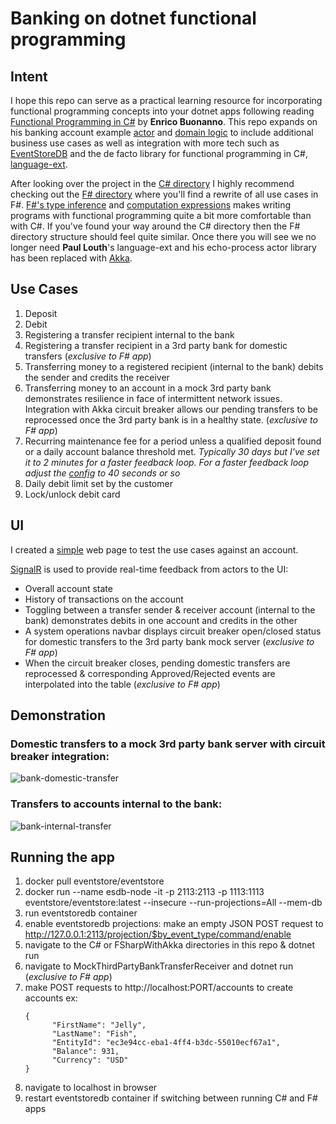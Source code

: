 # Banking on dotnet functional programming

## Intent
I hope this repo can serve as a practical learning resource for incorporating functional programming concepts into your dotnet
apps following reading [Functional Programming in C#](https://www.manning.com/books/functional-programming-in-c-sharp-second-edition)
by **Enrico Buonanno**.  This repo expands on his banking account example [actor](https://github.com/la-yumba/functional-csharp-code-2/blob/master/Examples/Chapter19/Boc/AccountProcess.cs)
and [domain logic](https://github.com/la-yumba/functional-csharp-code-2/blob/master/Examples/Chapter13/Domain/Account.cs) to include
additional business use cases as well as integration with more tech such as [EventStoreDB](https://www.eventstore.com/eventstoredb) and the
de facto library for functional programming in C#, [language-ext](https://github.com/louthy/language-ext).

After looking over the project in the [C# directory](https://github.com/danne931/functional-programming-in-csharp-banking-sample/tree/main/CSharpWithLanguageExt)
I highly recommend checking out the [F# directory](https://github.com/danne931/functional-programming-in-csharp-banking-sample/tree/main/FSharpWithAkka)
where you'll find a rewrite of all use cases in F#.  [F#'s type inference](https://learn.microsoft.com/en-us/dotnet/fsharp/language-reference/type-inference) and [computation expressions](https://learn.microsoft.com/en-us/dotnet/fsharp/language-reference/computation-expressions) makes writing programs with functional programming quite a bit more comfortable than with C#.
If you've found your way around the C# directory then the F# directory structure should feel quite
similar.  Once there you will see we no longer need **Paul Louth**'s language-ext and his echo-process actor library has been replaced
with [Akka](https://github.com/akkadotnet/akka.net).

## Use Cases
1. Deposit
2. Debit
3. Registering a transfer recipient internal to the bank
4. Registering a transfer recipient in a 3rd party bank for domestic transfers (*exclusive to F# app*)
5. Transferring money to a registered recipient (internal to the bank) debits the sender and credits the receiver
6. Transferring money to an account in a mock 3rd party bank demonstrates resilience in face of intermittent network issues.  Integration with Akka circuit breaker allows our pending transfers to be reprocessed once the 3rd party bank is in a healthy state.  (*exclusive to F# app*)
7. Recurring maintenance fee for a period unless a qualified deposit found or a daily account balance threshold met.  *Typically 30 days but I've set it to 2 minutes for a faster feedback loop.  For a faster feedback loop adjust the [config](https://github.com/danne931/functional-programming-in-csharp-banking-sample/blob/main/FSharpWithAkka/Account/AccountActor.fs#L30) to 40 seconds or so*
8. Daily debit limit set by the customer
9. Lock/unlock debit card

## UI
I created a [simple](https://github.com/danne931/functional-programming-in-csharp-banking-sample/blob/main/FSharpWithAkka/wwwroot/js/account.js)
web page to test the use cases against an account.

[SignalR](https://dotnet.microsoft.com/en-us/apps/aspnet/signalr) is used to provide real-time feedback from actors to the UI:
- Overall account state
- History of transactions on the account
- Toggling between a transfer sender & receiver account (internal to the bank) demonstrates debits in one account and credits in the other
- A system operations navbar displays circuit breaker open/closed status for domestic transfers to the 3rd party bank mock server (*exclusive to F# app*)
- When the circuit breaker closes, pending domestic transfers are reprocessed & corresponding Approved/Rejected events are interpolated into the table (*exclusive to F# app*)

## Demonstration
### Domestic transfers to a mock 3rd party bank server with circuit breaker integration:
![bank-domestic-transfer](https://github.com/danne931/functional-programming-in-csharp-banking-sample/assets/4181901/0c504ddd-8b56-4bcb-9001-107f4833e3d1)
### Transfers to accounts internal to the bank:
![bank-internal-transfer](https://github.com/danne931/functional-programming-in-csharp-banking-sample/assets/4181901/fd71e49f-f08b-4af1-9a64-3bac96490d98)

## Running the app
1. docker pull eventstore/eventstore
2. docker run --name esdb-node -it -p 2113:2113 -p 1113:1113 eventstore/eventstore:latest --insecure --run-projections=All --mem-db
3. run eventstoredb container
4. enable eventstoredb projections: make an empty JSON POST request to http://127.0.0.1:2113/projection/$by_event_type/command/enable
5. navigate to the C# or FSharpWithAkka directories in this repo & dotnet run
6. navigate to MockThirdPartyBankTransferReceiver and dotnet run (*exclusive to F# app*)
7. make POST requests to http://localhost:PORT/accounts to create accounts ex:
    ```
    {
	      "FirstName": "Jelly",
	      "LastName": "Fish",
	      "EntityId": "ec3e94cc-eba1-4ff4-b3dc-55010ecf67a1",
	      "Balance": 931,
	      "Currency": "USD"
    }
    ```
8. navigate to localhost in browser
9. restart eventstoredb container if switching between running C# and F# apps

